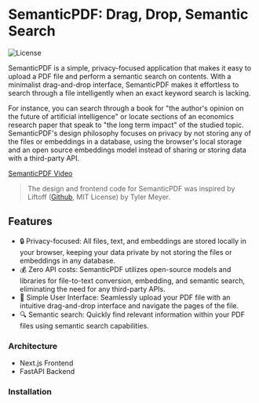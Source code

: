 # SemanticPDF: Drag, Drop, Semantic Search

![License](https://img.shields.io/badge/license-MIT-green)

SemanticPDF is a simple, privacy-focused application that makes it easy to upload a PDF file and perform a semantic search on contents. With a minimalist drag-and-drop interface, SemanticPDF makes it effortless to search through a file intelligently when an exact keyword search is lacking. 

For instance, you can search through a book for "the author's opinion on the future of artificial intelligence" or locate sections of an economics research paper that speak to "the long term impact" of the studied topic. SemanticPDF's design philosophy focuses on privacy by not storing any of the files or embeddings in a database, using the browser's local storage and an open source embeddings model instead of sharing or storing data with a third-party API.

[SemanticPDF Video](https://github.com/Bklieger/Semantic/assets/62450410/ab3616c5-beeb-429b-9044-8bd0835f83d3)
> The design and frontend code for SemanticPDF was inspired by Liftoff ([Github](https://github.com/Tameyer41/liftoff), MIT License) by Tyler Meyer.

## Features

- 🔒 Privacy-focused: All files, text, and embeddings are stored locally in your browser, keeping your data private by not storing the files or embeddings in any database.
- 💰 Zero API costs: SemanticPDF utilizes open-source models and libraries for file-to-text conversion, embedding, and semantic search, eliminating the need for any third-party APIs.
- 📂 Simple User Interface: Seamlessly upload your PDF file with an intuitive drag-and-drop interface and navigate the pages of the file.
- 🔍 Semantic search: Quickly find relevant information within your PDF files using semantic search capabilities.

### Architecture

- Next.js Frontend
- FastAPI Backend

### Installation

